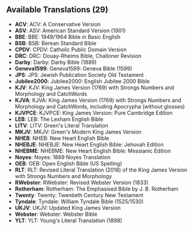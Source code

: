 ## Available Translations (29)

- **ACV**: ACV: A Conservative Version
- **ASV**: ASV: American Standard Version (1901)
- **BBE**: BBE: 1949/1964 Bible in Basic English
- **BSB**: BSB: Berean Standard Bible
- **CPDV**: CPDV: Catholic Public Domain Version
- **DRC**: DRC: Douay-Rheims Bible, Challoner Revision
- **Darby**: Darby: Darby Bible (1889)
- **Geneva1599**: Geneva1599: Geneva Bible (1599)
- **JPS**: JPS: Jewish Publication Society Old Testament
- **Jubilee2000**: Jubilee2000: English Jubilee 2000 Bible
- **KJV**: KJV: King James Version (1769) with Strongs Numbers and Morphology and CatchWords
- **KJVA**: KJVA: King James Version (1769) with Strongs Numbers and Morphology and CatchWords, including Apocrypha (without glosses)
- **KJVPCE**: KJVPCE: King James Version: Pure Cambridge Edition
- **LEB**: LEB: The Lexham English Bible
- **LITV**: LITV: Green's Literal Translation
- **MKJV**: MKJV: Green's Modern King James Version
- **NHEB**: NHEB: New Heart English Bible
- **NHEBJE**: NHEBJE: New Heart English Bible: Jehovah Edition
- **NHEBME**: NHEBME: New Heart English Bible: Messianic Edition
- **Noyes**: Noyes: 1869 Noyes Translation
- **OEB**: OEB: Open English Bible (US Spelling)
- **RLT**: RLT: Revised Literal Translation (2018) of the King James Version with Strongs Numbers and Morphology
- **RWebster**: RWebster: Revised Webster Version (1833)
- **Rotherham**: Rotherham: The Emphasised Bible by J. B. Rotherham
- **Twenty**: Twenty: Twentieth Century New Testament
- **Tyndale**: Tyndale: William Tyndale Bible (1525/1530)
- **UKJV**: UKJV: Updated King James Version
- **Webster**: Webster: Webster Bible
- **YLT**: YLT: Young's Literal Translation (1898)
